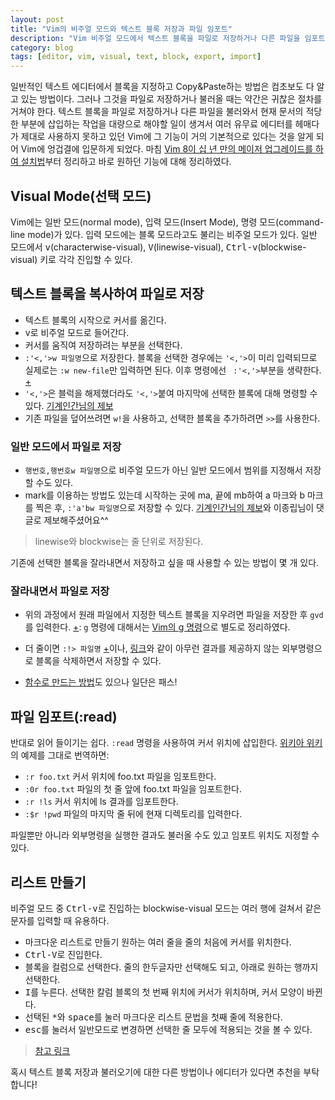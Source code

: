 ```yaml
---
layout: post
title: "Vim의 비주얼 모드와 텍스트 블록 저장과 파일 임포트"
description: "Vim 비주얼 모드에서 텍스트 블록을 파일로 저장하거나 다른 파일을 임포트하는 방법 + blockwise 모드 활용법"
category: blog
tags: [editor, vim, visual, text, block, export, import]
---
```


일반적인 텍스트 에디터에서 블록을 지정하고 Copy&Paste하는 방법은 컴초보도 다 알고 있는 방법이다. 그러나 그것을 파일로 저장하거나 불러올 때는 약간은 귀찮은 절차를 거쳐야 한다. 텍스트 블록을 파일로 저장하거나 다른 파일을 불러와서 현재 문서의 적당한 부분에 삽입하는 작업을 대량으로 해야할 일이 생겨서 여러 유무료 에디터를 헤매다가 제대로 사용하지 못하고 있던 Vim에 그 기능이 거의 기본적으로 있다는 것을 알게 되어 Vim에 엉겁결에 입문하게 되었다. 마침 [Vim 8이 십 년 만의 메이저 업그레이드를 하여 설치법](https://nolboo.kim/blog/2016/09/16/vim-8-upgrade/)부터 정리하고 바로 원하던 기능에 대해 정리하였다.

## Visual Mode(선택 모드)

Vim에는 일반 모드(normal mode), 입력 모드(Insert Mode), 명령 모드(command-line mode)가 있다. 입력 모드에는 블록 모드라고도 불리는 비주얼 모드가 있다. 일반 모드에서 <kbd>v</kbd>(characterwise-visual), <kbd>V</kbd>(linewise-visual), <kbd>Ctrl-v</kbd>(blockwise-visual) 키로 각각 진입할 수 있다.

## 텍스트 블록을 복사하여 파일로 저장

- 텍스트 블록의 시작으로 커서를 옮긴다.
- v로 비주얼 모드로 들어간다.
- 커서를 움직여 저장하려는 부분을 선택한다.
- `:'<,'>w 파일명`으로 저장한다. 블록을 선택한 경우에는 `'<,'>`이 미리 입력되므로 실제로는 `:w new-file`만 입력하면 된다. 이후 명령에선 ` :'<,'>`부분을 생략한다. [+](http://stackoverflow.com/a/799933)
- `'<,'>`은 블럭을 해제했더라도 `'<,'>`붙여 마지막에 선택한 블록에 대해 명령할 수 있다. [기계인간님의 제보](https://twitter.com/John_Grib/status/777844548466716672) 
- 기존 파일을 덮어쓰려면 `w!`을 사용하고, 선택한 블록을 추가하려면 `>>`를 사용한다.

### 일반 모드에서 파일로 저장

- `행번호,행번호w 파일명`으로 비주얼 모드가 아닌 일반 모드에서 범위를 지정해서 저장할 수도 있다.
- mark를 이용하는 방법도 있는데 시작하는 곳에 ma, 끝에 mb하여 a 마크와 b 마크를 찍은 후, `:'a'bw 파일명`으로 저장할 수 있다. [기계인간님의 제보](https://twitter.com/John_Grib/status/777837111906926592)와 이종립님이 댓글로 제보해주셨어요^^

> linewise와 blockwise는 줄 단위로 저장된다.

기존에 선택한 블록을 잘라내면서 저장하고 싶을 때 사용할 수 있는 방법이 몇 개 있다.

### 잘라내면서 파일로 저장

- 위의 과정에서 원래 파일에서 지정한 텍스트 블록을 지우려면 파일을 저장한 후 `gvd`를 입력한다. [+](http://vi.stackexchange.com/a/4562): `g` 명령에 대해서는 [Vim의 g 명령](https://nolboo.kim/blog/2016/10/27/vim-g-command/)으로 별도로 정리하였다.

- 더 줄이면 `:!> 파일명` [+](http://stackoverflow.com/a/12236121)이나, [링크](https://coderwall.com/p/4u03pg/vim-copy-paste-selection-in-new-file)와 같이 아무런 결과를 제공하지 않는 외부명령으로 블록을 삭제하면서 저장할 수 있다.

- [함수로 만드는 방법](http://stackoverflow.com/a/7723380)도 있으나 일단은 패스!

## 파일 임포트(:read)

반대로 읽어 들이기는 쉽다. `:read` 명령을 사용하여 커서 위치에 삽입한다. [위키아 위키](http://vim.wikia.com/wiki/Insert_a_file)의 예제를 그대로 번역하면:

* `:r foo.txt`        커서 위치에 foo.txt 파일을 임포트한다.
* `:0r foo.txt`       파일의 첫 줄 앞에 foo.txt 파일을 임포트한다.
* `:r !ls`                커서 위치에 ls 결과를 임포트한다.
* `:$r !pwd`          파일의 마지막 줄 뒤에 현재 디렉토리를 입력한다.

파일뿐만 아니라 외부명령을 실행한 결과도 불러올 수도 있고 임포트 위치도 지정할 수 있다.

## 리스트 만들기

비주얼 모드 중 <kbd>Ctrl-v</kbd>로 진입하는 blockwise-visual 모드는 여러 행에 걸쳐서 같은 문자를 입력할 때 유용하다. 

- 마크다운 리스트로 만들기 원하는 여러 줄을 줄의 처음에 커서를 위치한다.
- <kbd>Ctrl-V</kbd>로 진입한다.
- 블록을 컬럼으로 선택한다. 줄의 한두글자만 선택해도 되고, 아래로 원하는 행까지 선택한다.
- <kbd>I</kbd>를 누른다. 선택한 칼럼 블록의 첫 번째 위치에 커서가 위치하며, 커서 모양이 바뀐다.
- 선택된 <kbd>*</kbd>와 <kbd>space</kbd>를 눌러 마크다운 리스트 문법을 첫째 줄에 적용한다.
- <kbd>esc</kbd>를 눌러서 일반모드로 변경하면 선택한 줄 모두에 적용되는 것을 볼 수 있다.

> [참고 링크](http://stackoverflow.com/a/14925973)

혹시 텍스트 블록 저장과 불러오기에 대한 다른 방법이나 에디터가 있다면 추천을 부탁합니다!

